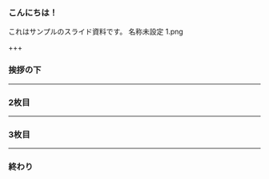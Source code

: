### こんにちは！

これはサンプルのスライド資料です。
名称未設定 1.png

+++

### 挨拶の下


---

### 2枚目

---

### 3枚目

---

### 終わり
